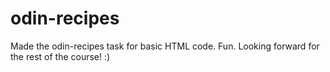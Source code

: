 # odin-recipes

Made the odin-recipes task for basic HTML code. Fun. Looking forward for the rest of the course! :)
